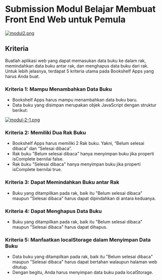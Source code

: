# Submission Modul Belajar Membuat Front End Web untuk Pemula
[![modul2.png](https://i.postimg.cc/15qFXKLQ/modul-2.png)](https://postimg.cc/56fyk847)

## Kriteria
Buatlah aplikasi web yang dapat memasukan data buku ke dalam rak, memindahkan data buku antar rak, dan menghapus data buku dari rak. 
Untuk lebih jelasnya, terdapat 5 kriteria utama pada Bookshelf Apps yang harus Anda buat.

### Kriteria 1: Mampu Menambahkan Data Buku
- Bookshelf Apps harus mampu menambahkan data buku baru.
- Data buku yang disimpan merupakan objek JavaScript dengan struktur berikut:

[![modul-2-1.png](https://i.postimg.cc/HnppmTDn/modul-2-1.png)](https://postimg.cc/JD2wcVhC)

### Kriteria 2: Memiliki Dua Rak Buku
- Bookshelf Apps harus memiliki 2 Rak buku. Yakni, “Belum selesai dibaca” dan “Selesai dibaca”.
- Rak buku "Belum selesai dibaca" hanya menyimpan buku jika properti isComplete bernilai false.
- Rak buku "Selesai dibaca" hanya menyimpan buku jika properti isComplete bernilai true.

### Kriteria 3: Dapat Memindahkan Buku antar Rak
- Buku yang ditampilkan pada rak, baik itu "Belum selesai dibaca" maupun "Selesai dibaca" harus dapat dipindahkan di antara keduanya.

### Kriteria 4: Dapat Menghapus Data Buku
- Buku yang ditampilkan pada rak, baik itu "Belum selesai dibaca" maupun "Selesai dibaca" harus dapat dihapus.

### Kriteria 5: Manfaatkan localStorage dalam Menyimpan Data Buku
- Data buku yang ditampilkan pada rak, baik itu "Belum selesai dibaca" maupun "Selesai dibaca" harus dapat bertahan walaupun halaman web ditutup.
- Dengan begitu, Anda harus menyimpan data buku pada localStorage.
